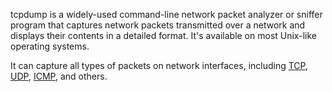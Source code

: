 tcpdump is a widely-used command-line network packet analyzer or sniffer program that captures network packets transmitted over a network and displays their contents in a detailed format. It's available on most Unix-like operating systems.

It can capture all types of packets on network interfaces, including [TCP](../networking/tcp.md), [UDP](../networking/udp.md), [ICMP](../networking/icmp.md), and others.